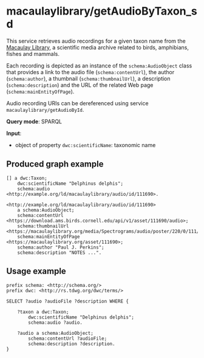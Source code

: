 # macaulaylibrary/getAudioByTaxon_sd

This service retrieves audio recordings for a given taxon name from the [Macaulay Library](https://www.macaulaylibrary.org/), a scientific media archive related to birds, amphibians, fishes and mammals.

Each recording is depicted as an instance of the `schema:AudioObject` class that provides a link to the audio file (`schema:contentUrl`), the author (`schema:author`), a thumbnail (`schema:thumbnailUrl`), a description (`schema:description`) and the URL of the related Web page (`schema:mainEntityOfPage`).

Audio recording URIs can be dereferenced using service `macaulaylibrary/getAudioById`.

**Query mode**: SPARQL

**Input**:
- object of property `dwc:scientificName`: taxonomic name


## Produced graph example

```turtle
[] a dwc:Taxon;
    dwc:scientificName "Delphinus delphis";
    schema:audio <http://example.org/ld/macaulaylibrary/audio/id/111690>.

<http://example.org/ld/macaulaylibrary/audio/id/111690>
    a schema:AudioObject;
    schema:contentUrl <https://download.ams.birds.cornell.edu/api/v1/asset/111690/audio>;
    schema:thumbnailUrl <https://macaulaylibrary.org/media/Spectrograms/audio/poster/220/0/111/111690.jpg>;
    schema:mainEntityOfPage <https://macaulaylibrary.org/asset/111690>;
    schema:author "Paul J. Perkins";
    schema:description "NOTES ...".
```

## Usage example

```sparql
prefix schema: <http://schema.org/>
prefix dwc: <http://rs.tdwg.org/dwc/terms/>

SELECT ?audio ?audioFile ?description WHERE {

    ?taxon a dwc:Taxon;
        dwc:scientificName "Delphinus delphis";
        schema:audio ?audio.

    ?audio a schema:AudioObject;
        schema:contentUrl ?audioFile;
        schema:description ?description.
}
```